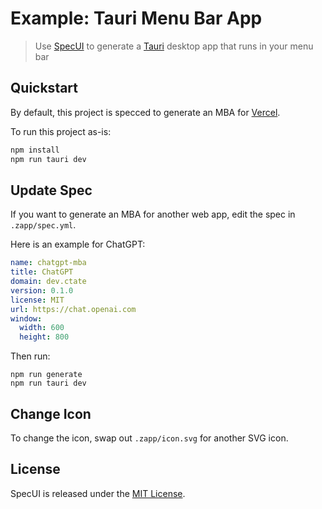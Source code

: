# Example: Tauri Menu Bar App

> Use [SpecUI](https://specui.org) to generate a [Tauri](https://tauri.app) desktop app that runs in your menu bar

## Quickstart

By default, this project is specced to generate an MBA for [Vercel](https://vercel.com/dashboard).

To run this project as-is:

```sh
npm install
npm run tauri dev
```

## Update Spec

If you want to generate an MBA for another web app, edit the spec in `.zapp/spec.yml`.

Here is an example for ChatGPT:

```yaml
name: chatgpt-mba
title: ChatGPT
domain: dev.ctate
version: 0.1.0
license: MIT
url: https://chat.openai.com
window:
  width: 600
  height: 800
```

Then run:

```
npm run generate
npm run tauri dev
```

## Change Icon

To change the icon, swap out `.zapp/icon.svg` for another SVG icon.

## License

SpecUI is released under the [MIT License](https://github.com/specui/specui/blob/main/LICENSE).

